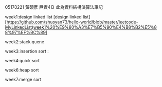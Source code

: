 05170221
黃碩彥 
巨資4Ｂ 
此為資料結構演算法筆記

week1:design linked list 
[design linked list][https://github.com/shuoyan73/hello-world/blob/master/leetcode-MyLinkedList(week1%20%E9%80%A3%E7%B5%90%E4%B8%B2%E5%88%97%EF%BC%89]


week2:stack quene



week3:insertion sort  :
 
 
week4:quick sort



week6:heap sort


week7:merge sort
